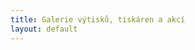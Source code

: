 ```yaml
---
title: Galerie výtisků, tiskáren a akcí
layout: default
---
```


<pre id="picasaSubtitle"> </pre>
<div id="picasaPhotos"> </div>
<script type="text/javascript">loadPicasaAlbum("109925005030539246131","SlavnostniOtevreni");</script>
